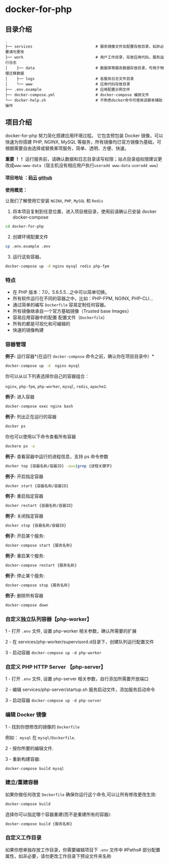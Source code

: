 # docker-for-php


## 目录介绍

```
.
├── services                            # 服务镜像文件及配置存放目录，如非必要请勿更改
├── work                                # 用户工作目录，存放应用代码，服务运行日志
│    ├── data                           # 数据库等服务数据存放目录，可用于物理迁移数据
│    ├── logs                           # 各服务日志文件目录
│    └── www                            # 应用代码存放目录
├── .env.example                        # 应用配置示例文件
├── docker-compose.yml                  # docker-compose 编排文件
└── docker-help.sh                      # 不熟悉docker命令可使用该脚本辅助操作

```

## 项目介绍

docker-for-php  努力简化搭建应用环境过程。
它包含预包装 Docker 镜像，可以快速为你搭建 PHP, NGINX, MySQL 等服务，所有镜像均已官方镜像为基础，可根据需要自由选择或替换某项服务，简单、透明、方便、快速。


**重要 ！！**
运行服务前，请确认数据和日志目录读写权限；站点目录组权限建议更改成`www:www-data`（宿主机没有相应用户执行`useradd www-data` `useradd www`）

#### 项目地址 ：[码云](https://gitee.com/chazzorg/docker-for-php)      [github](https://github.com/chazzorg/docker-for-php)

**使用概览：**

让我们了解使用它安装 `NGINX`, `PHP`, `MySQL` 和 `Redis`

1. 将本项目复制到任意位置，进入项目根目录，使用前请确认已安装 docker docker-compose 
```bash
cd docker-for-php
```

2. 创建环境配置文件
 ```bash
cp .env.example .env
```

3. 运行这些容器。
```bash
docker-compose up -d nginx mysql redis php-fpm
```

### 特点

- 在 PHP 版本：7.0，5.6.5.5...之中可以简单切换。
- 所有软件运行在不同的容器之中，比如：PHP-FPM, NGINX, PHP-CLI...
- 通过简单的编写 `Dockerfile` 容易定制任何容器。
- 所有镜像继承自一个官方基础镜像（Trusted base Images）
- 容易应用容器中的配置 配置文件（`Dockerfile`）
- 所有的都是可视化和可编辑的
- 快速的镜像构建

### 容器管理



**例子:** 运行容器*(在运行 `docker-compose` 命令之前，确认你在项目目录中）*

```bash
docker-compose up -d  nginx mysql
```
你可以从以下列表选择你自己的容器组合：

`nginx`, `php-fpm`, `php-worker`, `mysql`, `redis`, `apache2`.

**例子:** 进入容器

```bash
docker-compose exec nginx bash
```

**例子:** 列出正在运行的容器
```bash
docker ps
```

你也可以使用以下命令查看所有容器
```bash
dockere ps -a
```

**例子:** 查看容器中运行的进程信息，支持 ps 命令参数
```bash 
docker top {容器名称/容器ID} -aux|grep {进程关键字}
```

**例子:** 开启指定容器
```bash
docker start {容器名称/容器ID}
```

**例子:** 重启指定容器
```bash
docker restart {容器名称/容器ID}
```

**例子:** 关闭指定容器 
```bash
docker stop {容器名称/容器ID}
```

**例子:** 开启某个服务:

```bash
docker-compose start {服务名称}
```

**例子:** 重启某个服务:

```bash
docker-compose restart {服务名称}
```

**例子:** 停止某个服务:

```bash
docker-compose stop {服务名称}
```

**例子:** 删除所有容器
```bash
docker-compose down
```
### 自定义独立队列容器【php-worker】

1 - 打开 `.env` 文件, 设置 php-worker 相关参数，确认所需要的扩展

2 - 在 services/php-worker/supervisord.d目录下，创建队列运行配置文件

3 - 启动容器 `docker-compose up -d php-worker`

### 自定义 PHP HTTP Server 【php-server】

1 - 打开 `.env` 文件, 设置 php-server 相关参数，自行添加所需要开放端口

2 - 编辑 services/php-server/startup.sh 服务启动文件，添加服务启动命令

3 - 启动容器 `docker-compose up -d php-server`


### 编辑 Docker 镜像

1 - 找到你想修改的镜像的 `Dockerfile` 

例如： `mysql` 在 `mysql/Dockerfile`.

2 - 按你所要的编辑文件.

3 - 重新构建容器:

```bash
docker-compose build mysql
```

### 建立/重建容器

如果你做任何改变 `Dockerfile` 确保你运行这个命令,可以让所有修改更改生效:

```bash
docker-compose build
```

选择你可以指定哪个容器重建(而不是重建所有的容器):

```bash
docker-compose build {服务名称}
```

### 自定义工作目录

如果你想单独存放工作目录，你需要编辑项目下 `.env` 文件中 #Paths# 部分配置属性，如非必要，请勿更改工作目录下预设文件夹名称
